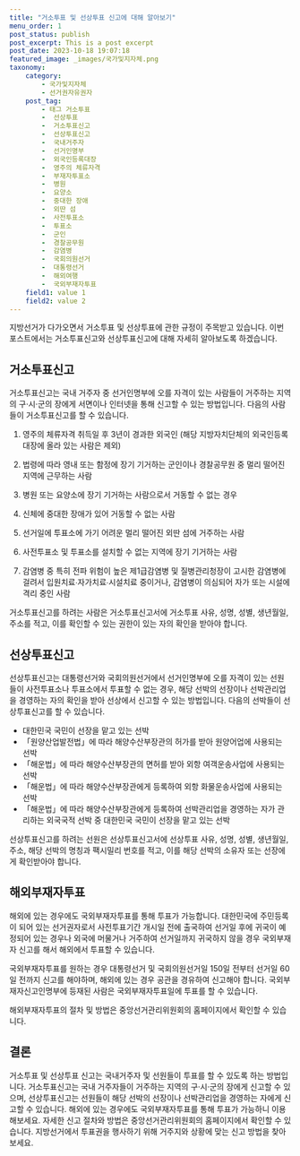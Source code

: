 ```yaml
---
title: "거소투표 및 선상투표 신고에 대해 알아보기"
menu_order: 1
post_status: publish
post_excerpt: This is a post excerpt
post_date: 2023-10-18 19:07:18
featured_image: _images/국가및지자체.png
taxonomy:
    category:
        - 국가및지자체
        - 선거권자유권자
    post_tag:
        - 태그 거소투표
        -  선상투표
        -  거소투표신고
        -  선상투표신고
        -  국내거주자
        -  선거인명부
        -  외국인등록대장
        -  영주의 체류자격
        -  부재자투표소
        -  병원
        -  요양소
        -  중대한 장애
        -  외딴 섬
        -  사전투표소
        -  투표소
        -  군인
        -  경찰공무원
        -  감염병
        -  국회의원선거
        -  대통령선거
        -  해외여행
        -  국외부재자투표
    field1: value 1
    field2: value 2
---
```



지방선거가 다가오면서 거소투표 및 선상투표에 관한 규정이 주목받고 있습니다. 이번 포스트에서는 거소투표신고와 선상투표신고에 대해 자세히 알아보도록 하겠습니다.

## 거소투표신고

거소투표신고는 국내 거주자 중 선거인명부에 오를 자격이 있는 사람들이 거주하는 지역의 구·시·군의 장에게 서면이나 인터넷을 통해 신고할 수 있는 방법입니다. 다음의 사람들이 거소투표신고를 할 수 있습니다.

1. 영주의 체류자격 취득일 후 3년이 경과한 외국인 (해당 지방자치단체의 외국인등록대장에 올라 있는 사람은 제외)

2. 법령에 따라 영내 또는 함정에 장기 기거하는 군인이나 경찰공무원 중 멀리 떨어진 지역에 근무하는 사람

3. 병원 또는 요양소에 장기 기거하는 사람으로서 거동할 수 없는 경우

4. 신체에 중대한 장애가 있어 거동할 수 없는 사람

5. 선거일에 투표소에 가기 어려운 멀리 떨어진 외딴 섬에 거주하는 사람

6. 사전투표소 및 투표소를 설치할 수 없는 지역에 장기 기거하는 사람

7. 감염병 중 특히 전파 위험이 높은 제1급감염병 및 질병관리청장이 고시한 감염병에 걸려서 입원치료∙자가치료∙시설치료 중이거나, 감염병이 의심되어 자가 또는 시설에 격리 중인 사람

거소투표신고를 하려는 사람은 거소투표신고서에 거소투표 사유, 성명, 성별, 생년월일, 주소를 적고, 이를 확인할 수 있는 권한이 있는 자의 확인을 받아야 합니다.

## 선상투표신고

선상투표신고는 대통령선거와 국회의원선거에서 선거인명부에 오를 자격이 있는 선원들이 사전투표소나 투표소에서 투표할 수 없는 경우, 해당 선박의 선장이나 선박관리업을 경영하는 자의 확인을 받아 선상에서 신고할 수 있는 방법입니다. 다음의 선박들이 선상투표신고를 할 수 있습니다.

- 대한민국 국민이 선장을 맡고 있는 선박
- 「원양산업발전법」에 따라 해양수산부장관의 허가를 받아 원양어업에 사용되는 선박
- 「해운법」에 따라 해양수산부장관의 면허를 받아 외항 여객운송사업에 사용되는 선박
- 「해운법」에 따라 해양수산부장관에게 등록하여 외항 화물운송사업에 사용되는 선박
- 「해운법」에 따라 해양수산부장관에게 등록하여 선박관리업을 경영하는 자가 관리하는 외국국적 선박 중 대한민국 국민이 선장을 맡고 있는 선박

선상투표신고를 하려는 선원은 선상투표신고서에 선상투표 사유, 성명, 성별, 생년월일, 주소, 해당 선박의 명칭과 팩시밀리 번호를 적고, 이를 해당 선박의 소유자 또는 선장에게 확인받아야 합니다.

## 해외부재자투표

해외에 있는 경우에도 국외부재자투표를 통해 투표가 가능합니다. 대한민국에 주민등록이 되어 있는 선거권자로서 사전투표기간 개시일 전에 출국하여 선거일 후에 귀국이 예정되어 있는 경우나 외국에 머물거나 거주하여 선거일까지 귀국하지 않을 경우 국외부재자 신고를 해서 해외에서 투표할 수 있습니다.

국외부재자투표를 원하는 경우 대통령선거 및 국회의원선거일 150일 전부터 선거일 60일 전까지 신고를 해야하며, 해외에 있는 경우 공관을 경유하여 신고해야 합니다. 국외부재자신고인명부에 등재된 사람은 국외부재자투표일에 투표를 할 수 있습니다.

해외부재자투표의 절차 및 방법은 중앙선거관리위원회의 홈페이지에서 확인할 수 있습니다.

## 결론

거소투표 및 선상투표 신고는 국내거주자 및 선원들이 투표를 할 수 있도록 하는 방법입니다. 거소투표신고는 국내 거주자들이 거주하는 지역의 구·시·군의 장에게 신고할 수 있으며, 선상투표신고는 선원들이 해당 선박의 선장이나 선박관리업을 경영하는 자에게 신고할 수 있습니다. 해외에 있는 경우에도 국외부재자투표를 통해 투표가 가능하니 이용해보세요. 자세한 신고 절차와 방법은 중앙선거관리위원회의 홈페이지에서 확인할 수 있습니다. 지방선거에서 투표권을 행사하기 위해 거주지와 상황에 맞는 신고 방법을 찾아보세요.
